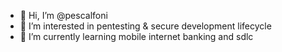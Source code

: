 - 👋 Hi, I’m @pescalfoni
- 👀 I’m interested in pentesting & secure development lifecycle
- 🌱 I’m currently learning mobile internet banking and sdlc

<!---
pescalfoni/pescalfoni is a ✨ special ✨ repository because its `README.md` (this file) appears on your GitHub profile.
You can click the Preview link to take a look at your changes.
--->
